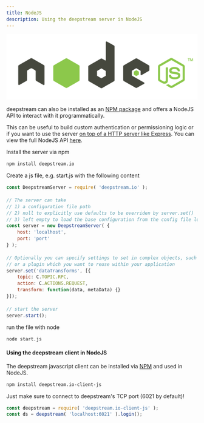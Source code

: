 ```yaml
---
title: NodeJS
description: Using the deepstream server in NodeJS
---
```


![NodeJS](nodejs.png)

deepstream can also be installed as an [NPM package](https://www.npmjs.com/package/deepstream.io) and offers a NodeJS API to interact with it programmatically.

This can be useful to build custom authentication or permissioning logic or if you want to use the server [on top of a HTTP server like Express](../other-http/). You can view the full NodeJS API [here](/docs/server/node-api/).

Install the server via npm

``` bash
npm install deepstream.io
```

Create a js file, e.g. start.js with the following content

```javascript
const DeepstreamServer = require( 'deepstream.io' );

// The server can take
// 1) a configuration file path
// 2) null to explicitly use defaults to be overriden by server.set()
// 3) left empty to load the base configuration from the config file located within the conf directory.
const server = new DeepstreamServer( {
    host: 'localhost',
    port: 'port'
} );

// Optionally you can specify settings to set in complex objects, such as dataTransforms, a HTTPServer
// or a plugin which you want to reuse within your application
server.set('dataTransforms', [{
    topic: C.TOPIC.RPC,
    action: C.ACTIONS.REQUEST,
    transform: function(data, metaData) {}
}]);

// start the server
server.start();
```

run the file with node
``` bash
node start.js
```

#### Using the deepstream client in NodeJS
The deepstream javascript client can be installed via [NPM](https://www.npmjs.com/package/deepstream.io-client-js) and used in NodeJS.

```bash
npm install deepstream.io-client-js
```

Just make sure to connect to deepstream's TCP port (6021 by default)!

```javascript
const deepstream = require( 'deepstream.io-client-js' );
const ds = deepstream( 'localhost:6021' ).login();
```

